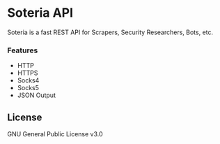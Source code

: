# Soteria API

Soteria is a fast REST API for Scrapers, Security Researchers, Bots, etc.

### Features
* HTTP
* HTTPS
* Socks4
* Socks5
* JSON Output

License
----
GNU General Public License v3.0
   
[@0x06060606]: <https://twitter.com/0x06060606>
